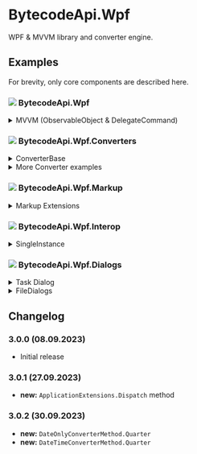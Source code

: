 # BytecodeApi.Wpf

WPF & MVVM library and converter engine.

## Examples

For brevity, only core components are described here.

### ![](http://bytecode77.com/public/vs/namespace.png) BytecodeApi.Wpf

<details>
<summary>MVVM (ObservableObject & DelegateCommand)</summary>

The `ObservableObject` class from the **BytecodeApi** package can be used as a base class for ViewModels.

A `DelegateCommand` can be created as a property and then bound to the view. It has a handler for `Execute` and `CanExecute`.

```
public class MainWindowViewModel : ObservableObject
{
	private DelegateCommand<string>? _TestCommand;
	public DelegateCommand<string> TestCommand => _TestCommand ??= new(TestCommand_Execute);

	private bool _TestProperty;
	public bool TestProperty
	{
		get => _TestProperty;
		set => Set(ref _TestProperty, value);
	}

	private void TestCommand_Execute(string? parameter)
	{
		// ...
	}
}
```
</details>

### ![](http://bytecode77.com/public/vs/namespace.png) BytecodeApi.Wpf.Converters

<details>
<summary>ConverterBase</summary>

This class combines `IValueConverter` and `MarkupExtension`.

The `BytecodeApi.Wpf.Converters` namespace has lots of converters. For example, the `BooleanConverter` converts `bool` values to other types.

**Implementation:**

```
public class BooleanConverter : ConverterBase<bool?>
{
	public BooleanConverterMethod Method { get; set; }

	public BooleanConverter(BooleanConverterMethod method)
	{
		Method = method;
	}

	public override object? Convert(bool? value)
	{
		return Method switch
		{
			BooleanConverterMethod.Default => value,
			BooleanConverterMethod.Inverse => value != true,
			BooleanConverterMethod.Visibility => (value == true).ToVisibility(),
			// ...
		};
	}
}
```

**Usage:**

We use the `BooleanConverter`, because the bound value is a `bool`. Then we specify to what this value should be converted: `Visibility`.

```
<Button Visibility="{Binding ShowThis, Converter={ui:BooleanConverter Visibility}}">
```

Some converts have additional parameters in their constructors. Depending on the converter and its conversion method, a `ConverterParameter` may be used.

In the following example, `Price` is bound. If `Price > 0`, then `Visibility.Visible` should be returned, otherwise `Visibility.Collapsed`:

```
Visibility="{Binding Price, Converter={ui:EqualityConverter Greater, Visibility}, ConverterParameter={ui:Int32 0}}"
```

All converters in this namespace follow the same pattern. Additional converters can be implemented by inheriting the `ConverterBase` class.

</details>

<details>
<summary>More Converter examples</summary>

`If`, the XAML way:

```
Title="{Binding IsCreate, Converter={ui:IfConverter 'Create Entry', 'Edit Entry'}}"
```

Display the `[Description("...")]` attribute of an enum value:

```
{Binding SomeEnumValue, Converter={ui:EnumConverter Description}}
```

Display the first 3 digits of a `Version`:

```
{Binding Source={x:Static ApplicationVersion}, Converter={ui:VersionConverter 3}}
```

Convert a `DateTime` value using `Format` as the conversion method:

```
{Binding LastModified, Converter={ui:DateTimeConverter Format}, ConverterParameter='yyyy-MM-dd HH:mm:ss'}
```

... And many many more. Please review the documentation on each converter and the *ConverterMethod class.

</details>

### ![](http://bytecode77.com/public/vs/namespace.png) BytecodeApi.Wpf.Markup

<details>
<summary>Markup Extensions</summary>

This namespace has markup extensions for all built in types:

```
"{ui:Int32 123}"
"{ui:DateTime '2023-01-01', 'yyyy-MM-dd'}"
"{ui:Thickness 10, 5, 10, 5}"
...
```

`event` to `ICommand` extension:

```
Closed="{ui:EventBinding WindowClosedCommand}"
```

</details>

### ![](http://bytecode77.com/public/vs/namespace.png) BytecodeApi.Wpf.Interop

<details>
<summary>SingleInstance</summary>

The `SingleInstance` can detect an already running instance and notify it:

```
public partial class App : Application
{
	public static SingleInstance SingleInstance { get; private set; }

	public App()
	{
		SingleInstance = new SingleInstance("MY_APPLICATION_NAME_SINGLE_INSTANCE");
		if (SingleInstance.CheckInstanceRunning())
		{
			SingleInstance.SendActivationMessage();
			Shutdown();
		}
	}
}

public partial class MainWindow
{
	private void MainWindow_Loaded(object sender, RoutedEventArgs e)
	{
		App.SingleInstance.RegisterWindow(this);
		App.SingleInstance.Activated += delegate
		{
			Show();
			if (WindowState == WindowState.Minimized) WindowState = WindowState.Normal;
			Activate();
		};
	}
}
```
</details>

### ![](http://bytecode77.com/public/vs/namespace.png) BytecodeApi.Wpf.Dialogs

<details>
<summary>Task Dialog</summary>

The `Dialog` class is a fluent wrapper around the Windows Task Dialog interface. It is internally using `System.Windows.Forms.TaskDialog`.

```
DialogResult result = Dialog
	.Title("My Task Dialog")
	.Text("I am a Task Dialog")
	.Icon(DialogIcon.ShieldBlueBar)
	.Expander("Additional info...")
	.Button(DialogResult.OK)
	.Button(DialogResult.Cancel, "Later")
	.Show(owner);

if (result == DialogResult.OK)
{
	// ...
}
```

The `DialogMessageBoxes` class offers some shorthand methods for common message boxes:

```
if (DialogMessageBoxes.OkCancel(owner, "title", "text", isWarning: false, "Text in expander"))
{
	// ...
}
```

</details>

<details>
<summary>FileDialogs</summary>

`FileDialogs` is a shorthand class to access various file dialogs.

Additionally, it retrieves information about a file extension from the operating system to display a string like

> *.txt|Text files

```
if (FileDialogs.Open("txt") is string path)
{
	// ...
}
```

```
if (FileDialogs.OpenFolder(@"C:\path\to\directory") is string directory)
{
	// ...
}
```

**See also:**

- `FileDialogs.OpenMultiple`
- `FileDialogs.Save`
- `FileDialogs.SelectIcon`

</details>

## Changelog

### 3.0.0 (08.09.2023)

* Initial release

### 3.0.1 (27.09.2023)

* **new:** `ApplicationExtensions.Dispatch` method

### 3.0.2 (30.09.2023)

* **new:** `DateOnlyConverterMethod.Quarter`
* **new:** `DateTimeConverterMethod.Quarter`